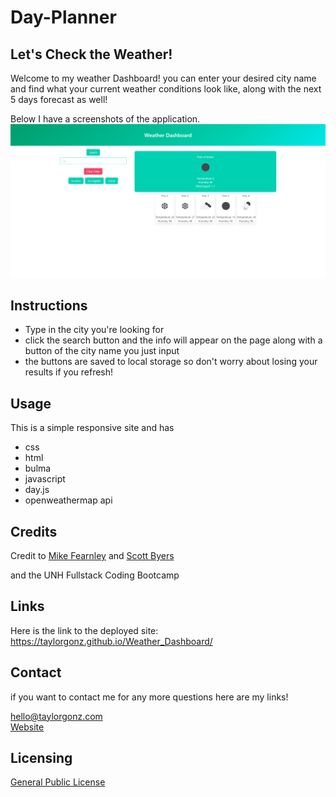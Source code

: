 # Day-Planner

## Let's Check the Weather!

Welcome to my weather Dashboard! you can enter your desired city name and find what your current weather conditions look like, along with the next 5 days forecast as well! 

Below I have a screenshots of the application.
![alt text](Develop/images/screenshot.png)

## Instructions

- Type in the city you're looking for
- click the search button and the info will appear on the page along with a button of the city name you just input
- the buttons are saved to local storage so don't worry about losing your results if you refresh!



## Usage
This is a simple responsive site and has
 - css
 - html
 - bulma
 - javascript
 - day.js
 - openweathermap api

## Credits
Credit to [Mike Fearnley](https://michaelfearnley.com/) and [Scott Byers](https://github.com/switch120)

and the UNH Fullstack Coding Bootcamp

## Links 
Here is the link to the deployed site: https://taylorgonz.github.io/Weather_Dashboard/
## Contact

if you want to contact me for any more questions here are my links!

hello@taylorgonz.com
<br>
[Website](http://www.taylorgonz.com)

## Licensing
 [General Public License](https://opensource.org/licenses/GPL-2.0)